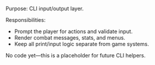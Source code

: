 Purpose: CLI input/output layer.

Responsibilities:
- Prompt the player for actions and validate input.
- Render combat messages, stats, and menus.
- Keep all print/input logic separate from game systems.

No code yet—this is a placeholder for future CLI helpers.

